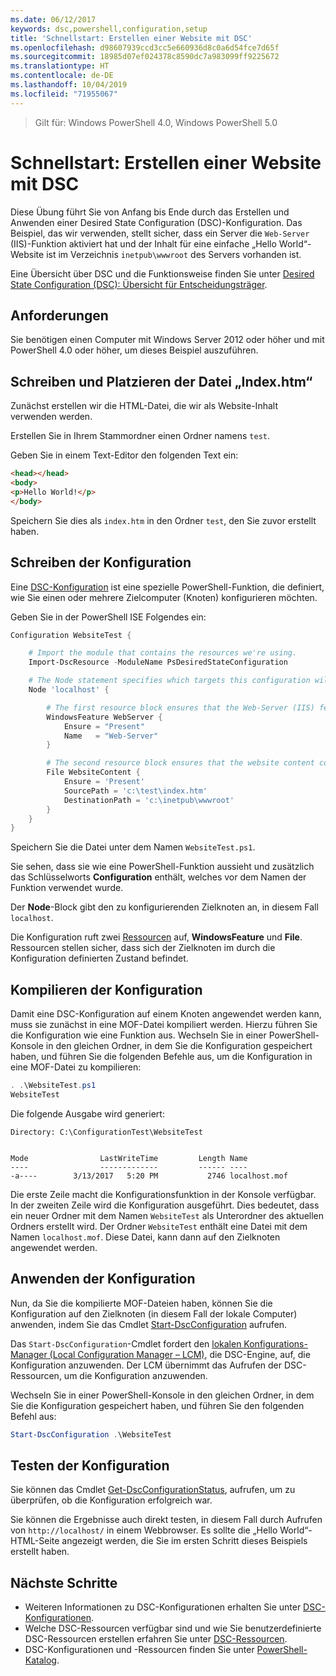 ```yaml
---
ms.date: 06/12/2017
keywords: dsc,powershell,configuration,setup
title: 'Schnellstart: Erstellen einer Website mit DSC'
ms.openlocfilehash: d98607939ccd3cc5e660936d8c0a6d54fce7d65f
ms.sourcegitcommit: 18985d07ef024378c8590dc7a983099ff9225672
ms.translationtype: HT
ms.contentlocale: de-DE
ms.lasthandoff: 10/04/2019
ms.locfileid: "71955067"
---
```

> Gilt für: Windows PowerShell 4.0, Windows PowerShell 5.0

# <a name="quickstart---create-a-website-with-dsc"></a>Schnellstart: Erstellen einer Website mit DSC

Diese Übung führt Sie von Anfang bis Ende durch das Erstellen und Anwenden einer Desired State Configuration (DSC)-Konfiguration.
Das Beispiel, das wir verwenden, stellt sicher, dass ein Server die `Web-Server` (IIS)-Funktion aktiviert hat und der Inhalt für eine einfache „Hello World“-Website ist im Verzeichnis `inetpub\wwwroot` des Servers vorhanden ist.

Eine Übersicht über DSC und die Funktionsweise finden Sie unter [Desired State Configuration (DSC): Übersicht für Entscheidungsträger](../overview/decisionMaker.md).

## <a name="requirements"></a>Anforderungen

Sie benötigen einen Computer mit Windows Server 2012 oder höher und mit PowerShell 4.0 oder höher, um dieses Beispiel auszuführen.

## <a name="write-and-place-the-indexhtm-file"></a>Schreiben und Platzieren der Datei „Index.htm“

Zunächst erstellen wir die HTML-Datei, die wir als Website-Inhalt verwenden werden.

Erstellen Sie in Ihrem Stammordner einen Ordner namens `test`.

Geben Sie in einem Text-Editor den folgenden Text ein:

```html
<head></head>
<body>
<p>Hello World!</p>
</body>
```

Speichern Sie dies als `index.htm` in den Ordner `test`, den Sie zuvor erstellt haben.

## <a name="write-the-configuration"></a>Schreiben der Konfiguration

Eine [DSC-Konfiguration](../configurations/configurations.md) ist eine spezielle PowerShell-Funktion, die definiert, wie Sie einen oder mehrere Zielcomputer (Knoten) konfigurieren möchten.

Geben Sie in der PowerShell ISE Folgendes ein:

```powershell
Configuration WebsiteTest {

    # Import the module that contains the resources we're using.
    Import-DscResource -ModuleName PsDesiredStateConfiguration

    # The Node statement specifies which targets this configuration will be applied to.
    Node 'localhost' {

        # The first resource block ensures that the Web-Server (IIS) feature is enabled.
        WindowsFeature WebServer {
            Ensure = "Present"
            Name   = "Web-Server"
        }

        # The second resource block ensures that the website content copied to the website root folder.
        File WebsiteContent {
            Ensure = 'Present'
            SourcePath = 'c:\test\index.htm'
            DestinationPath = 'c:\inetpub\wwwroot'
        }
    }
}
```

Speichern Sie die Datei unter dem Namen `WebsiteTest.ps1`.

Sie sehen, dass sie wie eine PowerShell-Funktion aussieht und zusätzlich das Schlüsselworts **Configuration** enthält, welches vor dem Namen der Funktion verwendet wurde.

Der **Node**-Block gibt den zu konfigurierenden Zielknoten an, in diesem Fall `localhost`.

Die Konfiguration ruft zwei [Ressourcen](../resources/resources.md) auf, **WindowsFeature** und **File**.
Ressourcen stellen sicher, dass sich der Zielknoten im durch die Konfiguration definierten Zustand befindet.

## <a name="compile-the-configuration"></a>Kompilieren der Konfiguration

Damit eine DSC-Konfiguration auf einem Knoten angewendet werden kann, muss sie zunächst in eine MOF-Datei kompiliert werden.
Hierzu führen Sie die Konfiguration wie eine Funktion aus.
Wechseln Sie in einer PowerShell-Konsole in den gleichen Ordner, in dem Sie die Konfiguration gespeichert haben, und führen Sie die folgenden Befehle aus, um die Konfiguration in eine MOF-Datei zu kompilieren:

```powershell
. .\WebsiteTest.ps1
WebsiteTest
```

Die folgende Ausgabe wird generiert:

```
Directory: C:\ConfigurationTest\WebsiteTest


Mode                LastWriteTime         Length Name
----                -------------         ------ ----
-a----        3/13/2017   5:20 PM           2746 localhost.mof
```

Die erste Zeile macht die Konfigurationsfunktion in der Konsole verfügbar.
In der zweiten Zeile wird die Konfiguration ausgeführt.
Dies bedeutet, dass ein neuer Ordner mit dem Namen `WebsiteTest` als Unterordner des aktuellen Ordners erstellt wird.
Der Ordner `WebsiteTest` enthält eine Datei mit dem Namen `localhost.mof`.
Diese Datei, kann dann auf den Zielknoten angewendet werden.

## <a name="apply-the-configuration"></a>Anwenden der Konfiguration

Nun, da Sie die kompilierte MOF-Dateien haben, können Sie die Konfiguration auf den Zielknoten (in diesem Fall der lokale Computer) anwenden, indem Sie das Cmdlet [Start-DscConfiguration](/powershell/module/psdesiredstateconfiguration/start-dscconfiguration) aufrufen.

Das `Start-DscConfiguration`-Cmdlet fordert den [lokalen Konfigurations-Manager (Local Configuration Manager – LCM)](../managing-nodes/metaConfig.md), die DSC-Engine, auf, die Konfiguration anzuwenden.
Der LCM übernimmt das Aufrufen der DSC-Ressourcen, um die Konfiguration anzuwenden.

Wechseln Sie in einer PowerShell-Konsole in den gleichen Ordner, in dem Sie die Konfiguration gespeichert haben, und führen Sie den folgenden Befehl aus:

```powershell
Start-DscConfiguration .\WebsiteTest
```

## <a name="test-the-configuration"></a>Testen der Konfiguration

Sie können das Cmdlet [Get-DscConfigurationStatus](/powershell/module/psdesiredstateconfiguration/get-dscconfigurationstatus), aufrufen, um zu überprüfen, ob die Konfiguration erfolgreich war.

Sie können die Ergebnisse auch direkt testen, in diesem Fall durch Aufrufen von `http://localhost/` in einem Webbrowser.
Es sollte die „Hello World“-HTML-Seite angezeigt werden, die Sie im ersten Schritt dieses Beispiels erstellt haben.

## <a name="next-steps"></a>Nächste Schritte

- Weiteren Informationen zu DSC-Konfigurationen erhalten Sie unter [DSC-Konfigurationen](../configurations/configurations.md).
- Welche DSC-Ressourcen verfügbar sind und wie Sie benutzerdefinierte DSC-Ressourcen erstellen erfahren Sie unter [DSC-Ressourcen](../resources/resources.md).
- DSC-Konfigurationen und -Ressourcen finden Sie unter [PowerShell-Katalog](https://www.powershellgallery.com/).

